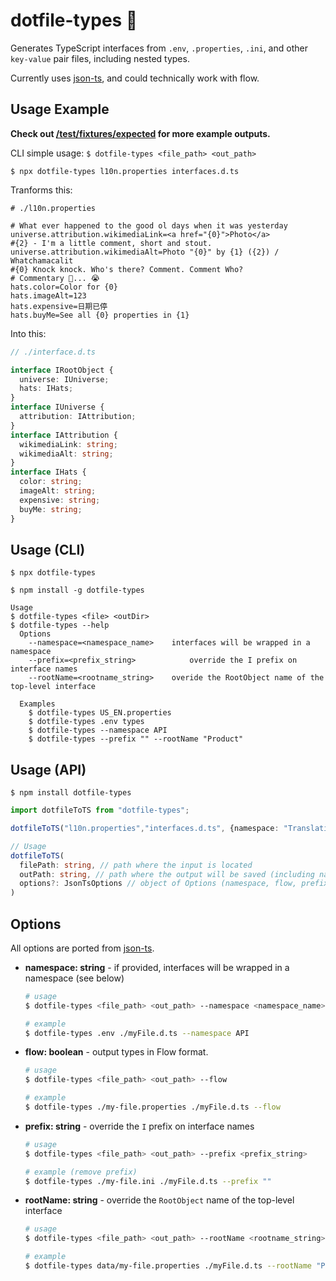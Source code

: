 # dotfile-types 📝

Generates TypeScript interfaces from `.env`, `.properties`, `.ini`, and other `key-value` pair files,
including nested types.

Currently uses [json-ts](https://github.com/shakyshane/json-ts), and could technically work with flow.

## Usage Example

**Check out [/test/fixtures/expected](https://github.com/sirMerr/dotfile-types/tree/master/test/fixtures/expected) for more example outputs.**

CLI simple usage: `$ dotfile-types <file_path> <out_path>`

```
$ npx dotfile-types l10n.properties interfaces.d.ts
```

Tranforms this:

```
# ./l10n.properties

# What ever happened to the good ol days when it was yesterday
universe.attribution.wikimediaLink=<a href="{0}">Photo</a>
#{2} - I'm a little comment, short and stout.
universe.attribution.wikimediaAlt=Photo "{0}" by {1} ({2}) / Whatchamacalit
#{0} Knock knock. Who's there? Comment. Comment Who?
# Commentary 🥁... 😭
hats.color=Color for {0}
hats.imageAlt=123
hats.expensive=日期已停
hats.buyMe=See all {0} properties in {1}
```

Into this:

```ts
// ./interface.d.ts

interface IRootObject {
  universe: IUniverse;
  hats: IHats;
}
interface IUniverse {
  attribution: IAttribution;
}
interface IAttribution {
  wikimediaLink: string;
  wikimediaAlt: string;
}
interface IHats {
  color: string;
  imageAlt: string;
  expensive: string;
  buyMe: string;
}
```

## Usage (CLI)
```
$ npx dotfile-types
```
```
$ npm install -g dotfile-types
```

```
Usage
$ dotfile-types <file> <outDir>
$ dotfile-types --help
  Options
    --namespace=<namespace_name>	interfaces will be wrapped in a namespace
    --prefix=<prefix_string>			override the I prefix on interface names
    --rootName=<rootname_string>	overide the RootObject name of the top-level interface

  Examples
    $ dotfile-types US_EN.properties
    $ dotfile-types .env types
    $ dotfile-types --namespace API
    $ dotfile-types --prefix "" --rootName "Product"
```

## Usage (API)
```
$ npm install dotfile-types
```
```ts
import dotfileToTS from "dotfile-types";

dotfileToTS("l10n.properties","interfaces.d.ts", {namespace: "Translations"});
```

```ts
// Usage
dotfileToTS(
  filePath: string, // path where the input is located
  outPath: string, // path where the output will be saved (including name of file)
  options?: JsonTsOptions // object of Options (namespace, flow, prefix, rootName...)
)
```

## Options
All options are ported from [json-ts](https://github.com/shakyShane/json-ts).
 - **namespace: string** - if provided, interfaces will be wrapped in a namespace (see below)
    ```bash
    # usage
    $ dotfile-types <file_path> <out_path> --namespace <namespace_name> 
    
    # example
    $ dotfile-types .env ./myFile.d.ts --namespace API
    ```
 - **flow: boolean** - output types in Flow format.
    ```bash
    # usage
    $ dotfile-types <file_path> <out_path> --flow 
    
    # example
    $ dotfile-types ./my-file.properties ./myFile.d.ts --flow
    ```
 - **prefix: string** - override the `I` prefix on interface names
    ```bash
    # usage
    $ dotfile-types <file_path> <out_path> --prefix <prefix_string> 
    
    # example (remove prefix)
    $ dotfile-types ./my-file.ini ./myFile.d.ts --prefix ""
    ```
 - **rootName: string** - override the `RootObject` name of the top-level interface
    ```bash
    # usage
    $ dotfile-types <file_path> <out_path> --rootName <rootname_string> 
    
    # example
    $ dotfile-types data/my-file.properties ./myFile.d.ts --rootName "Product"
    ```
